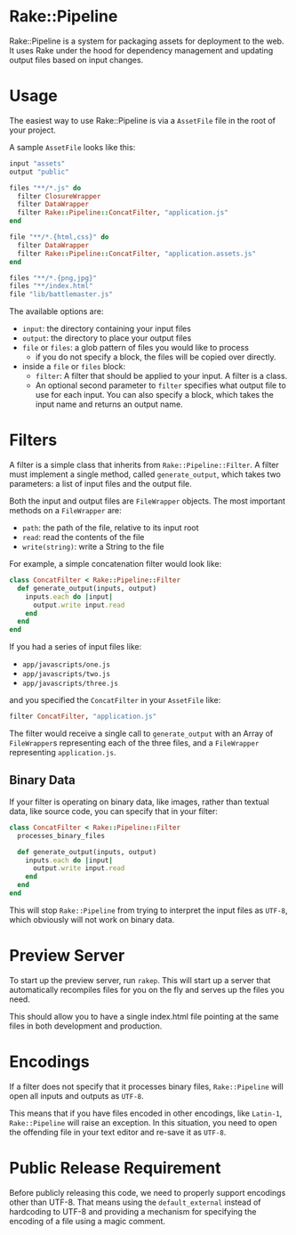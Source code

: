 # Rake::Pipeline

Rake::Pipeline is a system for packaging assets for deployment to the
web. It uses Rake under the hood for dependency management and updating
output files based on input changes.

# Usage

The easiest way to use Rake::Pipeline is via a `AssetFile` file in the
root of your project.

A sample `AssetFile` looks like this:

```ruby
input "assets"
output "public"

files "**/*.js" do
  filter ClosureWrapper
  filter DataWrapper
  filter Rake::Pipeline::ConcatFilter, "application.js"
end

file "**/*.{html,css}" do
  filter DataWrapper
  filter Rake::Pipeline::ConcatFilter, "application.assets.js"
end

files "**/*.{png,jpg}"
files "**/index.html"
file "lib/battlemaster.js"
```

The available options are:

* `input`: the directory containing your input files
* `output`: the directory to place your output files
* `file` or `files`: a glob pattern of files you would
  like to process
  * if you do not specify a block, the files will be
    copied over directly.
* inside a `file` or `files` block:
  * `filter`: A filter that should be applied to your
    input. A filter is a class.
  * An optional second parameter to `filter` specifies
    what output file to use for each input. You can
    also specify a block, which takes the input name
    and returns an output name.

# Filters

A filter is a simple class that inherits from
`Rake::Pipeline::Filter`. A filter must implement a single
method, called <code>generate_output</code>, which takes
two parameters: a list of input files and the output file.

Both the input and output files are `FileWrapper` objects.
The most important methods on a `FileWrapper` are:

* `path`: the path of the file, relative to its input root
* `read`: read the contents of the file
* `write(string)`: write a String to the file

For example, a simple concatenation filter would look like:

```ruby
class ConcatFilter < Rake::Pipeline::Filter
  def generate_output(inputs, output)
    inputs.each do |input|
      output.write input.read
    end
  end
end
```

If you had a series of input files like:

* `app/javascripts/one.js`
* `app/javascripts/two.js`
* `app/javascripts/three.js`

and you specified the `ConcatFilter` in your
`AssetFile` like:

```ruby
filter ConcatFilter, "application.js"
```

The filter would receive a single call to
<code>generate_output</code> with an Array of `FileWrapper`s
representing each of the three files, and a `FileWrapper`
representing `application.js`.

## Binary Data

If your filter is operating on binary data, like images,
rather than textual data, like source code, you can specify
that in your filter:

```ruby
class ConcatFilter < Rake::Pipeline::Filter
  processes_binary_files

  def generate_output(inputs, output)
    inputs.each do |input|
      output.write input.read
    end
  end
end
```

This will stop `Rake::Pipeline` from trying to interpret the
input files as `UTF-8`, which obviously will not work on
binary data.

# Preview Server

To start up the preview server, run `rakep`. This will start up
a server that automatically recompiles files for you on the fly
and serves up the files you need.

This should allow you to have a single index.html file pointing
at the same files in both development and production.

# Encodings

If a filter does not specify that it processes binary files,
`Rake::Pipeline` will open all inputs and outputs as `UTF-8`.

This means that if you have files encoded in other encodings,
like `Latin-1`, `Rake::Pipeline` will raise an exception. In
this situation, you need to open the offending file in your
text editor and re-save it as `UTF-8`.

# Public Release Requirement

Before publicly releasing this code, we need to properly support
encodings other than UTF-8. That means using the
<code>default_external</code> instead of hardcoding to UTF-8 and
providing a mechanism for specifying the encoding of a file using
a magic comment.
